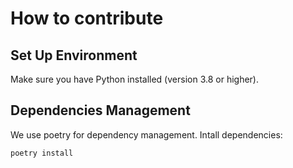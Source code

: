 # How to contribute

## Set Up Environment
Make sure you have Python installed (version 3.8 or higher).

## Dependencies Management
We use poetry for dependency management.
Intall dependencies:
```bash
poetry install
```

